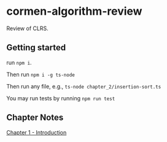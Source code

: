 # cormen-algorithm-review

Review of CLRS.

## Getting started

run `npm i`.

Then run `npm i -g ts-node`

Then run any file, e.g., `ts-node chapter_2/insertion-sort.ts`

You may run tests by running `npm run test`

## Chapter Notes

[Chapter 1 - Introduction](https://github.com/joeldmyers/cormen-algorithm-review/blob/main/chapter_1/CHAPTER_1_NOTES.md)
